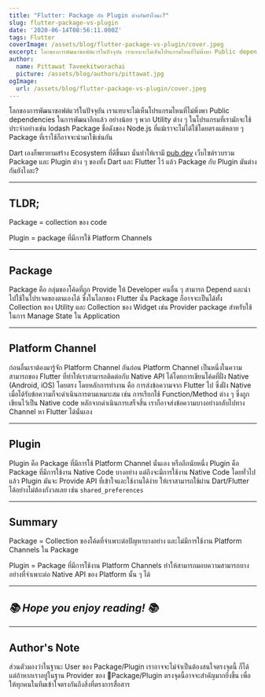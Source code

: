 ```yaml
---
title: "Flutter: Package กับ Plugin ต่างกันยังไงนะ?"
slug: flutter-package-vs-plugin
date: '2020-06-14T08:56:11.000Z'
tags: Flutter
coverImage: /assets/blog/flutter-package-vs-plugin/cover.jpeg
excerpt: โลกของการพัฒนาซอฟต์แวร์ในปัจจุบัน เราแทบจะไม่เห็นโปรแกรมไหนที่ไม่พึ่งพา Public dependencies ในการพัฒนาอีกแล้ว อย่างน้อย ๆ พวก Utility ต่าง ๆ ในโปรแกรมที่เรามักจะใช้ประจำอย่างเช่น lodash Package ชื่อดังของ Node.js ที่แม้เราจะไม่ได้ใช้โดยตรงแต่หลาย ๆ Package ที่เราใช้ก็อาจจะนำมาใช้เช่นกัน
author:
  name: Pittawat Taveekitworachai
  picture: /assets/blog/authors/pittawat.jpg
ogImage:
  url: /assets/blog/flutter-package-vs-plugin/cover.jpeg
---
```


โลกของการพัฒนาซอฟต์แวร์ในปัจจุบัน เราแทบจะไม่เห็นโปรแกรมไหนที่ไม่พึ่งพา Public dependencies ในการพัฒนาอีกแล้ว อย่างน้อย ๆ พวก Utility ต่าง ๆ ในโปรแกรมที่เรามักจะใช้ประจำอย่างเช่น lodash Package ชื่อดังของ Node.js ที่แม้เราจะไม่ได้ใช้โดยตรงแต่หลาย ๆ Package ที่เราใช้ก็อาจจะนำมาใช้เช่นกัน

Dart เองก็พยายามสร้าง Ecosystem ที่ดีขึ้นมา นั่นทำให้เรามี [pub.dev](https://pub.dev) เว็บไซต์รวบรวม Package และ Plugin ต่าง ๆ ของทั้ง Dart และ Flutter ไว้ แล้ว Package กับ Plugin มันต่างกันยังไงละ?

---

## TLDR;

Package = collection ของ code

Plugin = package ที่มีการใช้ Platform Channels

---

## Package

Package คือ กลุ่มของโค้ดที่ถูก Provide ให้ Developer คนอื่น ๆ สามารถ Depend และนำไปใช้ในโปรเจคของตนเองได้ ซึ่งในโลกของ Flutter นั่น Package ก็อาจจะเป็นได้ทั้ง Collection ของ Utility และ Collection ของ Widget เช่น Provider package สำหรับใช้ในการ Manage State ใน Application

---

## Platform Channel

ก่อนอื่นเราต้องมารู้จัก Platform Channel กันก่อน Platform Channel เป็นหนึ่งในความสามารถของ Flutter ที่ทำให้เราสามารถติดต่อกับ Native API ได้โดยการเขียนโค้ดที่ฝั่ง Native (Android, iOS) โดยตรง โดยหลักการทำงาน คือ การส่งข้อความจาก Flutter ไป ซึ่งฝั่ง Native เมื่อได้รับข้อความก็จะดำเนินการตามเหมาะสม เช่น การเรียกใช้ Function/Method ต่าง ๆ ซึ่งถูกเขียนไว้เป็น Native code หลักจากดำเนินการเสร็จสิ้น เราก็อาจส่งข้อความบางอย่างกลับไปทาง Channel หา Flutter ได้นั่นเอง

---

## Plugin

Plugin คือ Package ที่มีการใช้ Platform Channel นั่นเอง หรืออีกนัยหนึ่ง Plugin คือ Package ที่มีการใช้งาน Native Code บางอย่าง แต่ถึงจะมีการใช้งาน Native Code โดยทั่วไปแล้ว Plugin มันจะ Provide API ที่เข้าใจและใช้งานได้ง่าย ให้เราสามารถใช้ผ่าน Dart/Flutter ได้อย่างไม่ต้องกังวลเลย เช่น `shared_preferences`

---

## Summary

Package = Collection ของโค้ดที่จำเพาะต่อปัญหาบางอย่าง และไม่มีการใช้งาน Platform Channels ใน Package

Plugin = Package ที่มีการใช้งาน Platform Channels ทำให้สามารถมอบความสามารถบางอย่างที่จำเพาะต่อ Native API ของ Platform นั้น ๆ ได้

---

## *📚 Hope you enjoy reading! 📚*

---

## Author's Note

ส่วนตัวมองว่าในฐานะ User ของ Package/Plugin เราอาจจะไม่จำเป็นต้องสนใจตรงจุดนี้ ก็ได้ แต่ถ้าหากเราอยู่ในฐาน Provider ของ Package/Plugin ตรงจุดนี้อาจจะสำคัญมากยิ่งขึ้น เพื่อให้ทุกคนในทีมเข้าใจตรงกันถึงสิ่งที่ตรงการสื่อสาร
